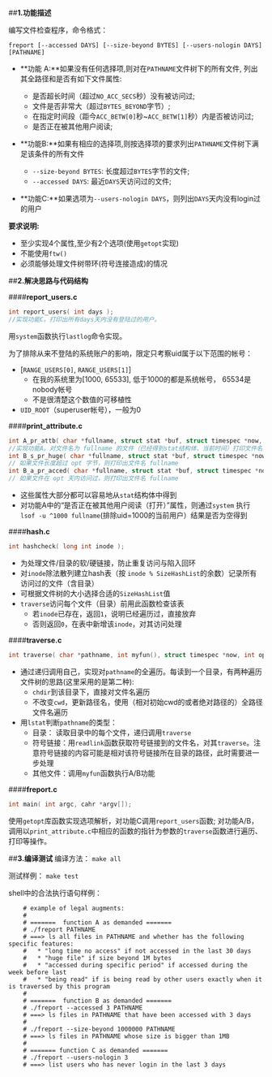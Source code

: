 ##**1.功能描述**

编写文件检查程序，命令格式：
```
freport [--accessed DAYS] [--size-beyond BYTES] [--users-nologin DAYS] [PATHNAME]
```

-   **功能 A:**如果没有任何选择项,则对在`PATHNAME`文件树下的所有文件, 列出其全路径和是否有如下文件属性:
	-  是否超长时间（超过`NO_ACC_SECS`秒）没有被访问过;
	-  文件是否非常大（超过`BYTES_BEYOND`字节）;
	-  在指定时间段（距今`ACC_BETW[0]`秒~`ACC_BETW[1]`秒）内是否被访问过;
	-  是否正在被其他用户阅读;

-   **功能B:**如果有相应的选择项,则按选择项的要求列出`PATHNAME`文件树下满足该条件的所有文件
	-  `--size-beyond BYTES`: 长度超过`BYTES`字节的文件;
	-  `--accessed DAYS`: 最近`DAYS`天访问过的文件;

-   **功能C:**如果选项为`--users-nologin DAYS`，则列出`DAYS`天内没有login过的用户


**要求说明:**
-	至少实现4个属性,至少有2个选项(使用`getopt`实现)
-	不能使用`ftw()`
-	必须能够处理文件树带环(符号连接造成)的情况


##**2.解决思路与代码结构**

####**report_users.c**
```c
int report_users( int days );
//实现功能C。打印出所有days天内没有登陆过的用户。
```
用`system`函数执行`lastlog`命令实现。

为了排除从来不登陆的系统账户的影响，限定只考察uid属于以下范围的帐号：
-   [`RANGE_USERS[0]`, `RANGE_USERS[1]`]
	-   在我的系统里为[1000, 65533], 低于1000的都是系统帐号， 65534是nobody帐号
	-   不是很清楚这个数值的可移植性
-   `UID_ROOT`（superuser帐号），一般为0


####**print_attribute.c**
```c
int A_pr_attb( char *fullname, struct stat *buf, struct timespec *now, int opt );
//实现功能A。对文件名为 fullname 的文件（已经得到stat结构体、当前时间）打印文件名、是否有前述4个属性
int B_s_pr_huge( char *fullname, struct stat *buf, struct timespec *now, int opt );
// 如果文件长度超过 opt 字节，则打印出文件名 fullname
int B_a_pr_acced( char *fullname, struct stat *buf, struct timespec *now, int opt );
// 如果文件在 opt 天内访问过，则打印出文件名 fullname
```
-	这些属性大部分都可以容易地从`stat`结构体中得到
-	对功能A中的“是否正在被其他用户阅读（打开）”属性，则通过`system` 执行 `lsof -u ^1000 fullname`(排除uid=1000的当前用户）结果是否为空得到


####**hash.c**
```c
int hashcheck( long int inode );
```
-	为处理文件/目录的软/硬链接，防止重复访问与陷入回环
-	对`inode`除法散列建立hash表（按 `inode % SizeHashList`的余数）记录所有访问过的文件（含目录）
-	可根据文件树的大小选择合适的`SizeHashList`值
-	`traverse`访问每个文件（目录）前用此函数检查该表
	-	若`inode`已存在，返回`1`，说明已经遍历过，直接放弃
	-	否则返回`0`，在表中新增该`inode`，对其访问处理


####**traverse.c**
```c
int traverse( char *pathname, int myfun(), struct timespec *now, int opt );
```
-   通过递归调用自己，实现对`pathname`的全遍历。每读到一个目录，有两种遍历文件树的思路(这里采用的是第二种):
	- `chdir`到该目录下，直接对文件名遍历
	- 不改变`cwd`，更新路径名，使用（相对初始cwd的或者绝对路径的）全路径文件名遍历
-   用`lstat`判断`pathname`的类型：
	-	目录： 读取目录中的每个文件，递归调用`traverse`
	-	符号链接：用`readlink`函数获取符号链接到的文件名，对其`traverse`。注意符号链接的内容可能是相对该符号链接所在目录的路径，此时需要进一步处理
	-	其他文件：调用`myfun`函数执行A/B功能


####**freport.c**
```c
int main( int argc, cahr *argv[]);
```
使用`getopt`库函数实现选项解析，对功能C调用`report_users`函数; 对功能A/B，调用以`print_attribute.c`中相应的函数的指针为参数的`traverse`函数进行遍历、打印等操作。


##**3.编译测试**
编译方法： `make all`

测试样例： `make test`

shell中的合法执行语句样例：

```shell
	# example of legal augments:
	#
	# =======  function A as demanded =======
	# ./freport PATHNAME
	# ===> ls all files in PATHNAME and whether has the following specific features:
	# 	* "long time no access" if not accessed in the last 30 days
	# 	* "huge file" if size beyond 1M bytes
	# 	* "accessed during specific period" if accessed during the week before last
	# 	* "being read" if is being read by other users exactly when it is traversed by this program
	#
	# =======  function B as demanded =======
	# ./freport --accessed 3 PATHNAME  
	# ===> ls files in PATHNAME that have been accessed with 3 days
	#
	# ./freport --size-beyond 1000000 PATHNAME  
	# ===> ls files in PATHNAME whose size is bigger than 1MB
	#
	# ======= function C as demanded =======
	# ./freport --users-nologin 3 
	# ===> list users who has never login in the last 3 days
```

